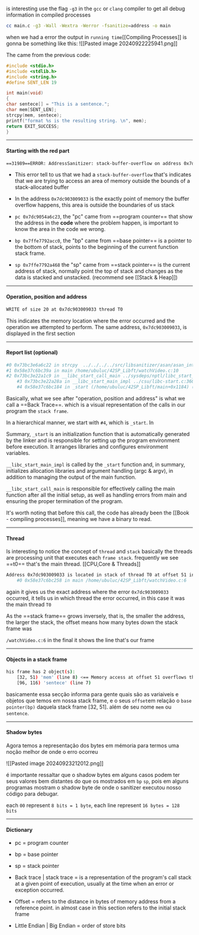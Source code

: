 is interesting use the flag `-g3` in the `gcc` or `clang` compiler to get all debug information in compiled processes

```bash
cc main.c -g3 -Wall -Wextra -Werror -fsanitize=address -o main
```

when we had a error the output in `running time`[[Compiling Processes]] is gonna be something like this:
![[Pasted image 20240922225941.png]]

The came from the previous code:

```c
#include <stdio.h>
#include <stdlib.h>
#include <string.h>
#define SENT_LEN 19

int main(void)
{
char sentece[] = "This is a sentence.";
char mem[SENT_LEN];
strcpy(mem, sentece);
printf("format %s is the resulting string. \n", mem);
return EXIT_SUCCESS;
}
```

---
#### Starting with the red part

```bash
==31989==ERROR: AddressSanitizer: stack-buffer-overflow on address 0x7dc903009033 at pc 0x7dc9054a6c23 bp 0x7ffe7792acc0 sp 0x7ffe7792a468
```

- This error tell to us that we had a `stack-buffer-overflow` that's indicates that we are trying to access an area of ​​memory outside the bounds of a stack-allocated buffer

- In the address `0x7dc903009033` is the exactly point of memory the buffer overflow happens, this area is outside the boundaries of us stack

- `pc 0x7dc9054a6c23`, the "pc" came from ==program counter== that show the address in the **code** where the problem happen, is important to know the area in the code we wrong.

- `bp 0x7ffe7792acc0`, the "bp" came from ==base pointer== is a pointer to the bottom of stack, points to the beginning of the current function stack frame.

- `sp 0x7ffe7792a468` the "sp" came from ==stack pointer== is the current address of stack, normally point the top of stack and changes as the data is stacked and unstacked. (recommend see [[Stack & Heap]])

---

#### Operation, position and address
```bash
WRITE of size 20 at 0x7dc903009033 thread T0
```
This indicates the memory location where the error occurred and the operation we attempted to perform. The same address, `0x7dc903009033`, is displayed in the first section

---
#### Report list (optional)
```bash
#0 0x73bc3e6a6c22 in strcpy  ../../../../src/libsanitizer/asan/asan_interceptors.cpp:563
#1 0x58e37c6bc39a in main /home/ubuluc/42SP_Libft/watchVideo.c:10
#2 0x73bc3e22a1c9 in __libc_start_call_main ../sysdeps/nptl/libc_start_call_main.h:58
    #3 0x73bc3e22a28a in __libc_start_main_impl ../csu/libc-start.c:360
    #4 0x58e37c6bc184 in _start (/home/ubuluc/42SP_Libft/main+0x1184) (BuildId: 910f81c728b5887ecd54f6555bccfe6a3d14dcbf)
```

Basically, what we see after "operation, position and address" is what we call a ==Back Trace==. which is a visual representation of the calls in our program the `stack frame`.

In a hierarchical manner, we start with `#4`, which is `_start`. In 

Summary, `_start` is an initialization function that is automatically generated by the linker and is responsible for setting up the program environment before execution. It arranges libraries and configures environment variables.

`__libc_start_main_impl` is called by the `_start` function and, in summary, initializes allocation libraries and argument handling (argc & argv), in addition to managing the output of the main function.

`__libc_start_call_main` is responsible for effectively calling the main function after all the initial setup, as well as handling errors from main and ensuring the proper termination of the program.

It's worth noting that before this call, the code has already been the [[Book - compiling processes]], meaning we have a binary to read.

---

#### Thread 

Is interesting to notice the concept of `thread` and `stack` basically the threads are processing unit that executes each `frame stack`. frequently we see ==t0== that's the main thread. [[CPU,Core & Threads]]

```bash
Address 0x7dc903009033 is located in stack of thread T0 at offset 51 in frame
    #0 0x58e37c6bc258 in main /home/ubuluc/42SP_Libft/watchVideo.c:6
```

again it gives us the exact address where the error `0x7dc903009033` occurred, it tells us in which thread the error occurred, in this case it was the main thread `T0`

As the ==stack frame== grows inversely, that is, the smaller the address, the larger the stack, the offset means how many bytes down the stack frame was

`/watchVideo.c:6` in the final it shows the line that's our frame

---

#### Objects in a stack frame

```bash
his frame has 2 object(s):
    [32, 51) 'mem' (line 8) <== Memory access at offset 51 overflows this variable
    [96, 116) 'sentece' (line 7)
```

basicamente essa secção informa para gente quais são as variaiveis e objetos que temos em nossa stack frame, e o seus `offset`em relação o `base pointer(bp)` daquela stack frame [32, 51]. além de seu nome `mem` ou `sentence`. 

---
#### Shadow bytes

Agora temos a representação dos bytes em mémoria para termos uma noção melhor de onde o erro ocorreu

![[Pasted image 20240923212012.png]]

é importante ressaltar que o shadow bytes em alguns casos podem ter seus valores bem distantes do que os mostrados em `bp` `sp`, pois em alguns programas mostram o shadow byte de onde o sanitizer executou nosso código para debugar.

each `00` represent `8 bits = 1 byte`, each line represent `16 bytes = 128 bits`

---
#### Dictionary 
- pc = program counter
- bp = base pointer
- sp = stack pointer

- Back trace | stack trace = is a representation of the program's call stack at a given point of execution, usually at the time when an error or exception occurred.

- Offset  = refers to the distance in bytes of memory address from a reference point. in almost case in this section refers to the initial stack frame 

- Little Endian | Big Endian = order of store bits





